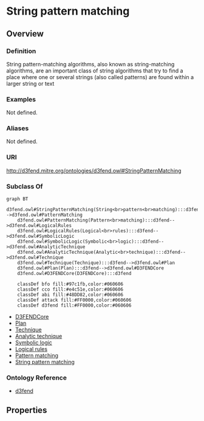 # String pattern matching

## Overview

### Definition
String pattern-matching algorithms, also known as string-matching algorithms, are an important class of string algorithms that try to find a place where one or several strings (also called patterns) are found within a larger string or text

### Examples
Not defined.

### Aliases
Not defined.

### URI
http://d3fend.mitre.org/ontologies/d3fend.owl#StringPatternMatching

### Subclass Of
```mermaid
graph BT
    d3fend.owl#StringPatternMatching(String<br>pattern<br>matching):::d3fend-->d3fend.owl#PatternMatching
    d3fend.owl#PatternMatching(Pattern<br>matching):::d3fend-->d3fend.owl#LogicalRules
    d3fend.owl#LogicalRules(Logical<br>rules):::d3fend-->d3fend.owl#SymbolicLogic
    d3fend.owl#SymbolicLogic(Symbolic<br>logic):::d3fend-->d3fend.owl#AnalyticTechnique
    d3fend.owl#AnalyticTechnique(Analytic<br>technique):::d3fend-->d3fend.owl#Technique
    d3fend.owl#Technique(Technique):::d3fend-->d3fend.owl#Plan
    d3fend.owl#Plan(Plan):::d3fend-->d3fend.owl#D3FENDCore
    d3fend.owl#D3FENDCore(D3FENDCore):::d3fend
    
    classDef bfo fill:#97c1fb,color:#060606
    classDef cco fill:#e4c51e,color:#060606
    classDef abi fill:#48DD82,color:#060606
    classDef attack fill:#FF0000,color:#060606
    classDef d3fend fill:#FF0000,color:#060606
```

- [D3FENDCore](/docs/ontology/reference/model/D3FENDCore/D3FENDCore.md)
- [Plan](/docs/ontology/reference/model/D3FENDCore/Plan/Plan.md)
- [Technique](/docs/ontology/reference/model/D3FENDCore/Plan/Technique/Technique.md)
- [Analytic technique](/docs/ontology/reference/model/D3FENDCore/Plan/Technique/Analytic%20technique/Analytic%20technique.md)
- [Symbolic logic](/docs/ontology/reference/model/D3FENDCore/Plan/Technique/Analytic%20technique/Symbolic%20logic/Symbolic%20logic.md)
- [Logical rules](/docs/ontology/reference/model/D3FENDCore/Plan/Technique/Analytic%20technique/Symbolic%20logic/Logical%20rules/Logical%20rules.md)
- [Pattern matching](/docs/ontology/reference/model/D3FENDCore/Plan/Technique/Analytic%20technique/Symbolic%20logic/Logical%20rules/Pattern%20matching/Pattern%20matching.md)
- [String pattern matching](/docs/ontology/reference/model/D3FENDCore/Plan/Technique/Analytic%20technique/Symbolic%20logic/Logical%20rules/Pattern%20matching/String%20pattern%20matching/String%20pattern%20matching.md)


### Ontology Reference
- [d3fend](http://d3fend.mitre.org/ontologies/d3fend.owl#)

## Properties
